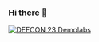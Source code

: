 ### Hi there 👋

<!--
**qryskalyst20/qryskalyst20** is a ✨ _special_ ✨ repository because its `README.md` (this file) appears on your GitHub profile.

Here are some ideas to get you started:

- 🔭 I’m currently working on ...
- 🌱 I’m currently learning ...
- 👯 I’m looking to collaborate on ...
- 🤔 I’m looking for help with ...
- 💬 Ask me about ...
- 📫 How to reach me: ...
- 😄 Pronouns: ...
- ⚡ Fun fact: ...
-->

[![DEFCON 23 Demolabs](https://hackwith.github.io/badges/defcon/23/demolabs.svg)](https://www.defcon.org/html/defcon-23/dc-23-demolab.html)
